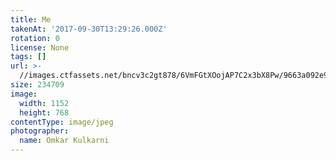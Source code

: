```yaml
---
title: Me
takenAt: '2017-09-30T13:29:26.000Z'
rotation: 0
license: None
tags: []
url: >-
  //images.ctfassets.net/bncv3c2gt878/6VmFGtXOojAP7C2x3bX8Pw/9663a092e98f343e09cef2cd8cae55c9/me_39675736575_o
size: 234709
image:
  width: 1152
  height: 768
contentType: image/jpeg
photographer:
  name: Omkar Kulkarni
---
```


